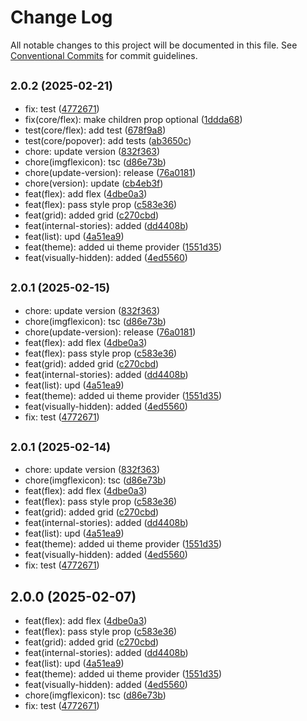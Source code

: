 # Change Log

All notable changes to this project will be documented in this file.
See [Conventional Commits](https://conventionalcommits.org) for commit guidelines.

## <small>2.0.2 (2025-02-21)</small>

* fix: test ([4772671](https://gitlab.optimacros.com/fe/ui-kit/commit/4772671))
* fix(core/flex): make children prop optional ([1ddda68](https://gitlab.optimacros.com/fe/ui-kit/commit/1ddda68))
* test(core/flex): add test ([678f9a8](https://gitlab.optimacros.com/fe/ui-kit/commit/678f9a8))
* test(core/popover): add tests ([ab3650c](https://gitlab.optimacros.com/fe/ui-kit/commit/ab3650c))
* chore: update version ([832f363](https://gitlab.optimacros.com/fe/ui-kit/commit/832f363))
* chore(imgflexicon): tsc ([d86e73b](https://gitlab.optimacros.com/fe/ui-kit/commit/d86e73b))
* chore(update-version): release ([76a0181](https://gitlab.optimacros.com/fe/ui-kit/commit/76a0181))
* chore(version): update ([cb4eb3f](https://gitlab.optimacros.com/fe/ui-kit/commit/cb4eb3f))
* feat(flex): add flex ([4dbe0a3](https://gitlab.optimacros.com/fe/ui-kit/commit/4dbe0a3))
* feat(flex): pass style prop ([c583e36](https://gitlab.optimacros.com/fe/ui-kit/commit/c583e36))
* feat(grid): added grid ([c270cbd](https://gitlab.optimacros.com/fe/ui-kit/commit/c270cbd))
* feat(internal-stories): added ([dd4408b](https://gitlab.optimacros.com/fe/ui-kit/commit/dd4408b))
* feat(list): upd ([4a51ea9](https://gitlab.optimacros.com/fe/ui-kit/commit/4a51ea9))
* feat(theme): added ui theme provider ([1551d35](https://gitlab.optimacros.com/fe/ui-kit/commit/1551d35))
* feat(visually-hidden): added ([4ed5560](https://gitlab.optimacros.com/fe/ui-kit/commit/4ed5560))





## <small>2.0.1 (2025-02-15)</small>

* chore: update version ([832f363](https://gitlab.optimacros.com/fe/ui-kit/commit/832f363))
* chore(imgflexicon): tsc ([d86e73b](https://gitlab.optimacros.com/fe/ui-kit/commit/d86e73b))
* chore(update-version): release ([76a0181](https://gitlab.optimacros.com/fe/ui-kit/commit/76a0181))
* feat(flex): add flex ([4dbe0a3](https://gitlab.optimacros.com/fe/ui-kit/commit/4dbe0a3))
* feat(flex): pass style prop ([c583e36](https://gitlab.optimacros.com/fe/ui-kit/commit/c583e36))
* feat(grid): added grid ([c270cbd](https://gitlab.optimacros.com/fe/ui-kit/commit/c270cbd))
* feat(internal-stories): added ([dd4408b](https://gitlab.optimacros.com/fe/ui-kit/commit/dd4408b))
* feat(list): upd ([4a51ea9](https://gitlab.optimacros.com/fe/ui-kit/commit/4a51ea9))
* feat(theme): added ui theme provider ([1551d35](https://gitlab.optimacros.com/fe/ui-kit/commit/1551d35))
* feat(visually-hidden): added ([4ed5560](https://gitlab.optimacros.com/fe/ui-kit/commit/4ed5560))
* fix: test ([4772671](https://gitlab.optimacros.com/fe/ui-kit/commit/4772671))





## <small>2.0.1 (2025-02-14)</small>

* chore: update version ([832f363](https://gitlab.optimacros.com/fe/ui-kit/commit/832f363))
* chore(imgflexicon): tsc ([d86e73b](https://gitlab.optimacros.com/fe/ui-kit/commit/d86e73b))
* feat(flex): add flex ([4dbe0a3](https://gitlab.optimacros.com/fe/ui-kit/commit/4dbe0a3))
* feat(flex): pass style prop ([c583e36](https://gitlab.optimacros.com/fe/ui-kit/commit/c583e36))
* feat(grid): added grid ([c270cbd](https://gitlab.optimacros.com/fe/ui-kit/commit/c270cbd))
* feat(internal-stories): added ([dd4408b](https://gitlab.optimacros.com/fe/ui-kit/commit/dd4408b))
* feat(list): upd ([4a51ea9](https://gitlab.optimacros.com/fe/ui-kit/commit/4a51ea9))
* feat(theme): added ui theme provider ([1551d35](https://gitlab.optimacros.com/fe/ui-kit/commit/1551d35))
* feat(visually-hidden): added ([4ed5560](https://gitlab.optimacros.com/fe/ui-kit/commit/4ed5560))
* fix: test ([4772671](https://gitlab.optimacros.com/fe/ui-kit/commit/4772671))





## 2.0.0 (2025-02-07)

* feat(flex): add flex ([4dbe0a3](https://gitlab.optimacros.com/fe/ui-kit/commit/4dbe0a3))
* feat(flex): pass style prop ([c583e36](https://gitlab.optimacros.com/fe/ui-kit/commit/c583e36))
* feat(grid): added grid ([c270cbd](https://gitlab.optimacros.com/fe/ui-kit/commit/c270cbd))
* feat(internal-stories): added ([dd4408b](https://gitlab.optimacros.com/fe/ui-kit/commit/dd4408b))
* feat(list): upd ([4a51ea9](https://gitlab.optimacros.com/fe/ui-kit/commit/4a51ea9))
* feat(theme): added ui theme provider ([1551d35](https://gitlab.optimacros.com/fe/ui-kit/commit/1551d35))
* feat(visually-hidden): added ([4ed5560](https://gitlab.optimacros.com/fe/ui-kit/commit/4ed5560))
* chore(imgflexicon): tsc ([d86e73b](https://gitlab.optimacros.com/fe/ui-kit/commit/d86e73b))
* fix: test ([4772671](https://gitlab.optimacros.com/fe/ui-kit/commit/4772671))
